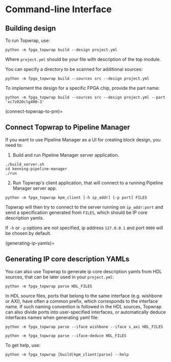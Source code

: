 # Command-line Interface

## Building design

To run Topwrap, use:

```
python -m fpga_topwrap build --design project.yml
```

Where `project.yml` should be your file with description of the top module.

You can specify a directory to be scanned for additional sources:

```
python -m fpga_topwrap build --sources src --design project.yml
```

To implement the design for a specific FPGA chip, provide the part name:

```
python -m fpga_topwrap build --sources src --design project.yml --part 'xc7z020clg400-3'
```

(connect-topwrap-to-pm)=

## Connect Topwrap to Pipeline Manager

If you want to use Pipeline Manager as a UI for creating block design, you need to:

1. Build and run Pipeline Manager server application.

```
./build_server.sh
cd kenning-pipeline-manager
./run
```

2. Run Topwrap's client application, that will connect to a running Pipeline Manager server app.

```
python -m fpga_topwrap kpm_client [-h ip_addr] [-p port] FILES
```

Topwrap will then try to connect to the server running on `ip_addr:port` and send a specification generated from `FILES`, which should be IP core description yamls.

If `-h` or `-p` options are not specified, ip address `127.0.0.1` and port `9000` will be chosen by default.

(generating-ip-yamls)=

## Generating IP core description YAMLs

You can also use Topwrap to generate ip core description yamls from HDL sources,
that can be later used in your `project.yml`:

```
python -m fpga_topwrap parse HDL_FILES
```

In HDL source files, ports that belong to the same interface (e.g. wishbone or AXI),
have often a common prefix, which corresponds to the interface name. If such naming
convention is followed in the HDL sources, Topwrap can also divide ports into user-specified
interfaces, or automatically deduce interfaces names when generating yaml file:

```
python -m fpga_topwrap parse --iface wishbone --iface s_axi HDL_FILES

python -m fpga_topwrap parse --iface-deduce HDL_FILES
```

To get help, use:

```
python -m fpga_topwrap [build|kpm_client|parse] --help
```
